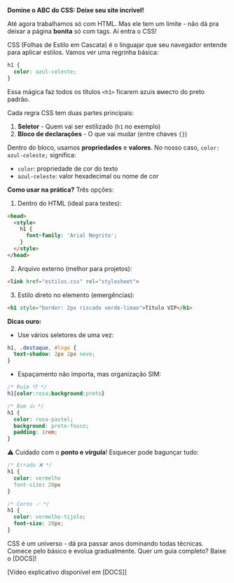 

**Domine o ABC do CSS: Deixe seu site incrível!**

Até agora trabalhamos só com HTML. Mas ele tem um limite - não dá pra deixar a página **bonita** só com tags. Aí entra o CSS!

CSS (Folhas de Estilo em Cascata) é o linguajar que seu navegador entende para aplicar estilos. Vamos ver uma regrinha básica:

```css
h1 {
  color: azul-celeste;
}
```

Essa mágica faz todos os títulos `<h1>` ficarem azuis вместо do preto padrão. 

Cada regra CSS tem duas partes principais:
1. **Seletor** - Quem vai ser estilizado (`h1` no exemplo)
2. **Bloco de declarações** - O que vai mudar (entre chaves `{}`)

Dentro do bloco, usamos **propriedades** e **valores**. No nosso caso, `color: azul-celeste;` significa:
- `color`: propriedade de cor do texto
- `azul-celeste`: valor hexadecimal ou nome de cor

**Como usar na prática?** Três opções:

1. Dentro do HTML (ideal para testes):
```html
<head>
  <style>
    h1 {
      font-family: 'Arial Negrito';
    }
  </style>
</head>
```

2. Arquivo externo (melhor para projetos):
```html
<link href="estilos.css" rel="stylesheet">
```

3. Estilo direto no elemento (emergências):
```html
<h1 style="border: 2px riscado verde-limao">Título VIP</h1>
```

**Dicas ouro:**
- Use vários seletores de uma vez:
```css
h1, .destaque, #logo {
  text-shadow: 2px 2px neve;
}
```

- Espaçamento não importa, mas organização SIM:
```css
/* Ruim 👎 */
h1{color:rosa;background:preto}

/* Bom 👍 */
h1 {
  color: rosa-pastel;
  background: preto-fosco;
  padding: 1rem;
}
```

⚠️ Cuidado com o **ponto e vírgula**! Esquecer pode bagunçar tudo:
```css
/* Errado ❌ */
h1 {
  color: vermelho
  font-size: 20px
}

/* Certo ✅ */
h1 {
  color: vermelho-tijolo;
  font-size: 20px;
}
```

CSS é um universo - dá pra passar anos dominando todas técnicas. Comece pelo básico e evolua gradualmente. Quer um guia completo? Baixe o [DOCS]!

[Vídeo explicativo disponível em [DOCS]]